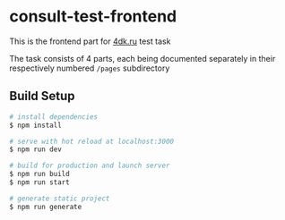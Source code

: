 # consult-test-frontend

This is the frontend part for [4dk.ru](https://4dk.ru) test task

The task consists of 4 parts, each being documented separately in their respectively numbered `/pages` subdirectory

## Build Setup

```bash
# install dependencies
$ npm install

# serve with hot reload at localhost:3000
$ npm run dev

# build for production and launch server
$ npm run build
$ npm run start

# generate static project
$ npm run generate
```

